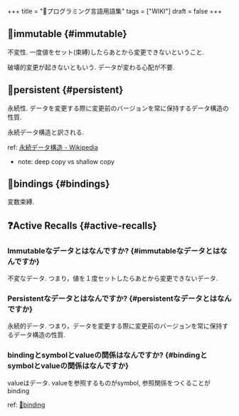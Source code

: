 +++
title = "📝プログラミング言語用語集"
tags = ["WIKI"]
draft = false
+++

## 📝immutable {#immutable}

不変性. 一度値をセット(束縛)したらあとから変更できないということ.

破壊的変更が起きないともいう. データが変わる心配が不要.


## 📝persistent {#persistent}

永続性. データを変更する際に変更前のバージョンを常に保持するデータ構造の性質.

永続データ構造と訳される.

ref: [永続データ構造 - Wikipedia](https://ja.wikipedia.org/wiki/%E6%B0%B8%E7%B6%9A%E3%83%87%E3%83%BC%E3%82%BF%E6%A7%8B%E9%80%A0)

-   note: deep copy vs shallow copy


## 📝bindings {#bindings}

変数束縛.


## ❓Active Recalls {#active-recalls}


### Immutableなデータとはなんですか? {#immutableなデータとはなんですか}

不変なデータ. つまり，値を１度セットしたらあとから変更できないデータ.


### Persistentなデータとはなんですか? {#persistentなデータとはなんですか}

永続的データ. つまり，データを変更する際に変更前のバージョンを常に保持するデータ構造の性質.


### bindingとsymbolとvalueの関係はなんですか? {#bindingとsymbolとvalueの関係はなんですか}

valueはデータ. valueを参照するものがsymbol, 参照関係をつくることがbinding

ref: [📝binding](#bindings)
